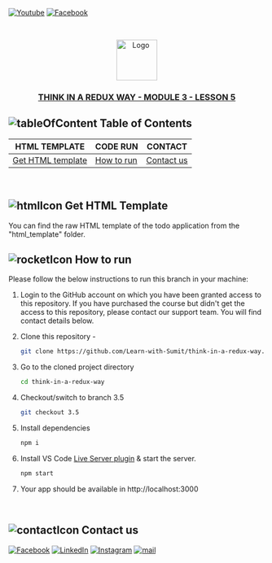 [![Youtube][youtube-shield]][youtube-url]
[![Facebook][facebook-shield]][facebook-group-url]

<!-- PROJECT LOGO -->
<br />
<p align="center">
    <img src="https://avatars.githubusercontent.com/u/73503432?v=4" alt="Logo" width="80" height="80" />
    <h3 align="center"><a href="https://learnwithsumit.com/courses/think-in-a-redux-way/store-setup">THINK IN A REDUX WAY - MODULE 3 - LESSON 5</a></h3>
</p>

<!-- TABLE OF CONTENTS -->

## ![tableOfContent][tableofcontent-shield] Table of Contents

| HTML TEMPLATE                            | CODE RUN                   | CONTACT                    |
| ---------------------------------------- | -------------------------- | -------------------------- |
| [Get HTML template](#-get-html-template) | [How to run](#-how-to-run) | [Contact us](#-contact-us) |

<br>

<!-- GET HTML TEMPLATE -->

## ![htmlIcon][htmlicon-shield] Get HTML Template

You can find the raw HTML template of the todo application from the "html_template" folder.

<!-- HOW TO RUN -->

## ![rocketIcon][rocketicon-shield] How to run

Please follow the below instructions to run this branch in your machine:

1. Login to the GitHub account on which you have been granted access to this repository. If you have purchased the course but didn't get the access to this repository, please contact our support team. You will find contact details below.

2. Clone this repository -
   ```sh
   git clone https://github.com/Learn-with-Sumit/think-in-a-redux-way.git
   ```
3. Go to the cloned project directory
   ```sh
   cd think-in-a-redux-way
   ```
4. Checkout/switch to branch 3.5
   ```sh
   git checkout 3.5
   ```
5. Install dependencies
   ```sh
   npm i
   ```
6. Install VS Code [Live Server plugin](https://marketplace.visualstudio.com/items?itemName=ritwickdey.LiveServer) & start the server.
   ```sh
   npm start
   ```
7. Your app should be available in http://localhost:3000

<br>

<!-- CONTACT  -->

## ![contactIcon][contacticon-shield] Contact us

[![Facebook][facebook-shield]][facebook-url]
[![LinkedIn][linkedin-shield]][linkedin-url]
[![Instagram][instagram-shield]][instagram-url]
[![mail][mail-shield]][mail-url]

<!-- MARKDOWN LINKS & IMAGES -->

[youtube-shield]: https://img.shields.io/badge/-Youtube-black.svg?style=flat-square&logo=youtube&color=555&logoColor=white
[youtube-url]: https://youtube.com/LearnwithSumit
[facebook-shield]: https://img.shields.io/badge/-Facebook-black.svg?style=flat-square&logo=facebook&color=555&logoColor=white
[facebook-url]: https://facebook.com/letslearnwithsumit
[facebook-group-url]: https://facebook.com/groups/learnwithsumit
[instagram-shield]: https://img.shields.io/badge/-Instagram-black.svg?style=flat-square&logo=instagram&color=555&logoColor=white
[instagram-url]: https://instagram.com/learnwithsumit
[linkedin-shield]: https://img.shields.io/badge/-LinkedIn-black.svg?style=flat-square&logo=linkedin&colorB=555
[linkedin-url]: https://linkedin.com/company/learnwithsumit
[thumbnail-shield]: https://i.ibb.co/d6hxnvd/Screenshot-50.png
[mail-shield]: https://img.shields.io/badge/%F0%9F%93%A7%20Email-support%40learnwithsumit.com-lightgray
[mail-url]: mailto:support@learnwithsumit.com
[tableofcontent-shield]: https://img.icons8.com/external-flatart-icons-flat-flatarticons/28/undefined/external-direction-business-and-teamwork-flatart-icons-flat-flatarticons.png
[htmlicon-shield]: https://img.icons8.com/external-flaticons-flat-flat-icons/28/undefined/external-html-computer-programming-flaticons-flat-flat-icons.png
[rocketicon-shield]: https://img.icons8.com/arcade/30/undefined/experimental-rocket-arcade.png
[contacticon-shield]: https://img.icons8.com/external-flaticons-lineal-color-flat-icons/28/undefined/external-support-communication-media-flaticons-lineal-color-flat-icons.png

